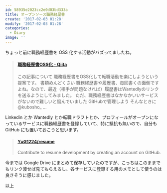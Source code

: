 ```yaml
---
id: 58935e2023cc2e0d03bd333a
title: オープンソース職務経歴書
create: '2017-02-03 01:28'
modify: '2017-02-03 01:28'
categories:
  - Diary
image: ''
---
```


ちょっと前に職務経歴書を OSS 化する活動がバズってましたね。

<blockquote class="embedly-card" data-card-key="efc9713d77434ae8b88ef22dda0a91e8" data-card-controls="0" data-card-width="500" data-card-type="article" data-card-align="left"><h4><a href="http://qiita.com/okoysm/items/abcad0b4aefa585bc50b">職務経歴書OSS化 - Qiita</a></h4><p>この記事について 職務経歴書をOSS化して転職活動を楽にしようという提案です。 書類めんどくさい 職務経歴書や履歴書、毎回書くの面倒ですよね。なので、最近（相手が問題なければ）履歴書はWantedlyのリンクを送るようにしてみました。 ただ、職務経歴書はなかなかいいサービスがないので難しいと悩んでいました GitHubで管理しよう そんなときに @kubosho_ ...</p></blockquote>


<!-- more -->

Linkedin とか Wantedly とか転職ドラフトとか、プロフィールがオープンになっているサービスに職務経歴書を登録していて、特に抵抗も無いので、自分も GitHub にも置いておこうと思います。

<blockquote class="embedly-card" data-card-key="efc9713d77434ae8b88ef22dda0a91e8" data-card-controls="0" data-card-width="500" data-card-type="article" data-card-align="left"><h4><a href="https://github.com/YuG1224/resume">YuG1224/resume</a></h4><p>Contribute to resume development by creating an account on GitHub.</p></blockquote>


今までは Google Drive にまとめて保存していたのですが、こっちはこのままでもリンク渡せば見てもらえるし、各サービスに登録する用のメモとして使うのは良さそうに感じました。

以上
